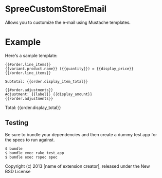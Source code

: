 SpreeCustomStoreEmail
=====================

Allows you to customize the e-mail using Mustache templates.

Example
=======

Here's a sample template:

```
{{#order.line_items}}
{{variant.product.name}} ({{quantity}}) = {{display_price}}
{{/order.line_items}}

Subtotal: {{order.display_item_total}}

{{#order.adjustments}}
Adjustment: {{label}} {{display_amount}}
{{/order.adjustments}}
```

Total: {{order.display_total}}

Testing
-------

Be sure to bundle your dependencies and then create a dummy test app for the specs to run against.

    $ bundle
    $ bundle exec rake test_app
    $ bundle exec rspec spec

Copyright (c) 2013 [name of extension creator], released under the New BSD License
